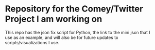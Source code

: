 # Repository for the Comey/Twitter Project I am working on  
This repo has the json fix script for Python, the link to the mini json that I use as an example, and will also be for future updates to scripts/visualizations I use. 
